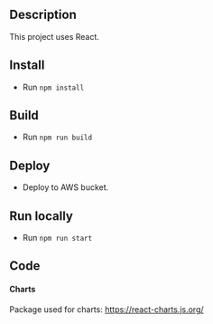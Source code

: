 ## Description
This project uses React.

## Install
- Run `npm install`

## Build 
- Run `npm run build`

## Deploy
- Deploy to AWS bucket.

## Run locally
- Run `npm run start`

## Code
#### Charts
Package used for charts: https://react-charts.js.org/
